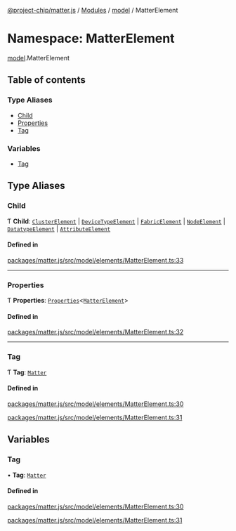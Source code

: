 [@project-chip/matter.js](../README.md) / [Modules](../modules.md) / [model](model.md) / MatterElement

# Namespace: MatterElement

[model](model.md).MatterElement

## Table of contents

### Type Aliases

- [Child](model.MatterElement.md#child)
- [Properties](model.MatterElement.md#properties)
- [Tag](model.MatterElement.md#tag)

### Variables

- [Tag](model.MatterElement.md#tag-1)

## Type Aliases

### Child

Ƭ **Child**: [`ClusterElement`](model.md#clusterelement) \| [`DeviceTypeElement`](model.md#devicetypeelement) \| [`FabricElement`](model.md#fabricelement) \| [`NodeElement`](model.md#nodeelement) \| [`DatatypeElement`](model.md#datatypeelement) \| [`AttributeElement`](model.md#attributeelement)

#### Defined in

[packages/matter.js/src/model/elements/MatterElement.ts:33](https://github.com/project-chip/matter.js/blob/ac2c2688/packages/matter.js/src/model/elements/MatterElement.ts#L33)

___

### Properties

Ƭ **Properties**: [`Properties`](model.BaseElement.md#properties)<[`MatterElement`](model.md#matterelement)\>

#### Defined in

[packages/matter.js/src/model/elements/MatterElement.ts:32](https://github.com/project-chip/matter.js/blob/ac2c2688/packages/matter.js/src/model/elements/MatterElement.ts#L32)

___

### Tag

Ƭ **Tag**: [`Matter`](../enums/model.ElementTag.md#matter)

#### Defined in

[packages/matter.js/src/model/elements/MatterElement.ts:30](https://github.com/project-chip/matter.js/blob/ac2c2688/packages/matter.js/src/model/elements/MatterElement.ts#L30)

[packages/matter.js/src/model/elements/MatterElement.ts:31](https://github.com/project-chip/matter.js/blob/ac2c2688/packages/matter.js/src/model/elements/MatterElement.ts#L31)

## Variables

### Tag

• **Tag**: [`Matter`](../enums/model.ElementTag.md#matter)

#### Defined in

[packages/matter.js/src/model/elements/MatterElement.ts:30](https://github.com/project-chip/matter.js/blob/ac2c2688/packages/matter.js/src/model/elements/MatterElement.ts#L30)

[packages/matter.js/src/model/elements/MatterElement.ts:31](https://github.com/project-chip/matter.js/blob/ac2c2688/packages/matter.js/src/model/elements/MatterElement.ts#L31)
